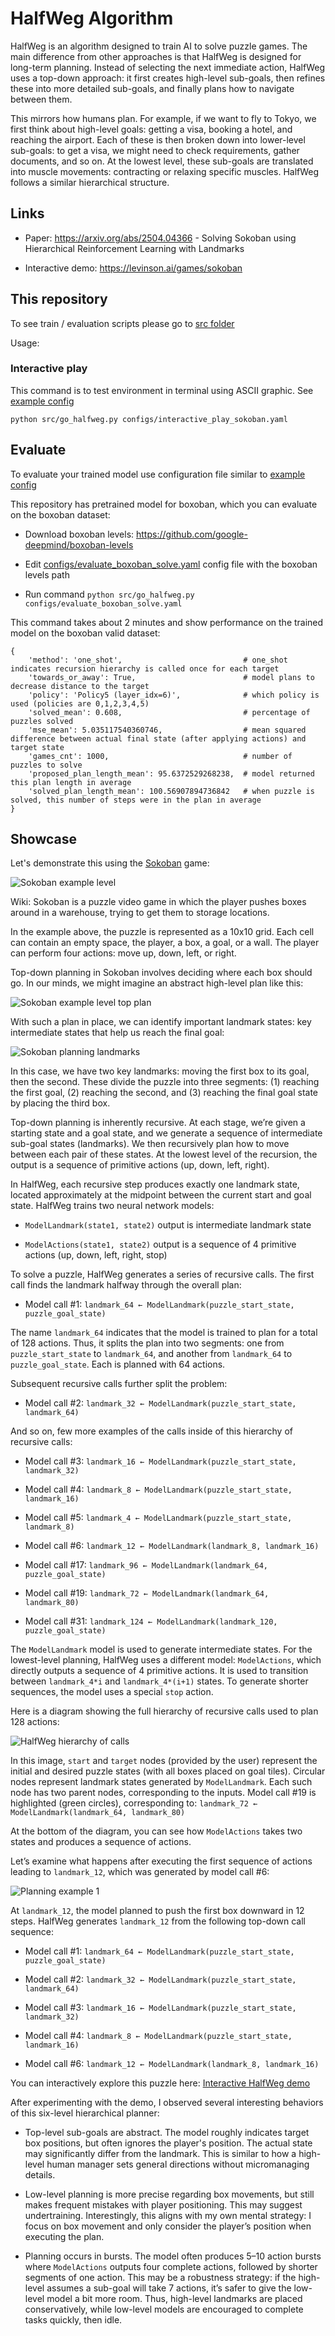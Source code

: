 # HalfWeg Algorithm

HalfWeg is an algorithm designed to train AI to solve puzzle games. The main difference from other approaches is that HalfWeg is designed for long-term planning. Instead of selecting the next immediate action, HalfWeg uses a top-down approach: it first creates high-level sub-goals, then refines these into more detailed sub-goals, and finally plans how to navigate between them.

This mirrors how humans plan. For example, if we want to fly to Tokyo, we first think about high-level goals: getting a visa, booking a hotel, and reaching the airport. Each of these is then broken down into lower-level sub-goals: to get a visa, we might need to check requirements, gather documents, and so on. At the lowest level, these sub-goals are translated into muscle movements: contracting or relaxing specific muscles. HalfWeg follows a similar hierarchical structure.

## Links

* Paper: https://arxiv.org/abs/2504.04366 - Solving Sokoban using Hierarchical Reinforcement Learning with Landmarks

* Interactive demo: https://levinson.ai/games/sokoban

## This repository

To see train / evaluation scripts please go to [src folder](src/)

Usage:

### Interactive play

This command is to test environment in terminal using ASCII graphic. See [example config](configs/interactive_play_sokoban.yaml)

`python src/go_halfweg.py configs/interactive_play_sokoban.yaml`

## Evaluate

To evaluate your trained model use configuration file similar to [example config](configs/evaluate_boxoban_solve.yaml)

This repository has pretrained model for boxoban, which you can evaluate on the boxoban dataset:

* Download boxoban levels: https://github.com/google-deepmind/boxoban-levels

* Edit [configs/evaluate_boxoban_solve.yaml](configs/evaluate_boxoban_solve.yaml) config file with the boxoban levels path

* Run command `python src/go_halfweg.py configs/evaluate_boxoban_solve.yaml`

This command takes about 2 minutes and show performance on the trained model on the boxoban valid dataset:
```
{
    'method': 'one_shot',                           # one_shot indicates recursion hierarchy is called once for each target
    'towards_or_away': True,                        # model plans to decrease distance to the target
    'policy': 'Policy5 (layer_idx=6)',              # which policy is used (policies are 0,1,2,3,4,5)
    'solved_mean': 0.608,                           # percentage of puzzles solved
    'mse_mean': 5.035117540360746,                  # mean squared difference between actual final state (after applying actions) and target state
    'games_cnt': 1000,                              # number of puzzles to solve
    'proposed_plan_length_mean': 95.6372529268238,  # model returned this plan length in average
    'solved_plan_length_mean': 100.56907894736842   # when puzzle is solved, this number of steps were in the plan in average
}
```

## Showcase

Let's demonstrate this using the [Sokoban](https://en.wikipedia.org/wiki/Sokoban) game:

![Sokoban example level](assets/Sokoban%20example%20level.png)

Wiki: Sokoban is a puzzle video game in which the player pushes boxes around in a warehouse, trying to get them to storage locations.

In the example above, the puzzle is represented as a 10x10 grid. Each cell can contain an empty space, the player, a box, a goal, or a wall. The player can perform four actions: move up, down, left, or right.

Top-down planning in Sokoban involves deciding where each box should go. In our minds, we might imagine an abstract high-level plan like this:

![Sokoban example level top plan](assets/Sokoban%20example%20level%20-%20plan1.png)

With such a plan in place, we can identify important landmark states: key intermediate states that help us reach the final goal:

![Sokoban planning landmarks](assets/Planning%20landmarks.png)

In this case, we have two key landmarks: moving the first box to its goal, then the second. These divide the puzzle into three segments: (1) reaching the first goal, (2) reaching the second, and (3) reaching the final goal state by placing the third box.

Top-down planning is inherently recursive. At each stage, we’re given a starting state and a goal state, and we generate a sequence of intermediate sub-goal states (landmarks). We then recursively plan how to move between each pair of these states. At the lowest level of the recursion, the output is a sequence of primitive actions (up, down, left, right).

In HalfWeg, each recursive step produces exactly one landmark state, located approximately at the midpoint between the current start and goal state. HalfWeg trains two neural network models:

* `ModelLandmark(state1, state2)` output is intermediate landmark state

* `ModelActions(state1, state2)` output is a sequence of 4 primitive actions (up, down, left, right, stop)

To solve a puzzle, HalfWeg generates a series of recursive calls. The first call finds the landmark halfway through the overall plan:

* Model call #1: `landmark_64 ← ModelLandmark(puzzle_start_state, puzzle_goal_state)`

The name `landmark_64` indicates that the model is trained to plan for a total of 128 actions. Thus, it splits the plan into two segments: one from `puzzle_start_state` to `landmark_64`, and another from `landmark_64` to `puzzle_goal_state`. Each is planned with 64 actions.

Subsequent recursive calls further split the problem:

* Model call #2: `landmark_32 ← ModelLandmark(puzzle_start_state, landmark_64)`

And so on, few more examples of the calls inside of this hierarchy of recursive calls:

* Model call #3: `landmark_16 ← ModelLandmark(puzzle_start_state, landmark_32)`

* Model call #4: `landmark_8 ← ModelLandmark(puzzle_start_state, landmark_16)`

* Model call #5: `landmark_4 ← ModelLandmark(puzzle_start_state, landmark_8)`

* Model call #6: `landmark_12 ← ModelLandmark(landmark_8, landmark_16)`

* Model call #17: `landmark_96 ← ModelLandmark(landmark_64, puzzle_goal_state)`

* Model call #19: `landmark_72 ← ModelLandmark(landmark_64, landmark_80)`

* Model call #31: `landmark_124 ← ModelLandmark(landmark_120, puzzle_goal_state)`

The `ModelLandmark` model is used to generate intermediate states. For the lowest-level planning, HalfWeg uses a different model: `ModelActions`, which directly outputs a sequence of 4 primitive actions. It is used to transition between `landmark_4*i` and `landmark_4*(i+1)` states. To generate shorter sequences, the model uses a special `stop` action.

Here is a diagram showing the full hierarchy of recursive calls used to plan 128 actions:

![HalfWeg hierarchy of calls](assets/HalfWeg%20hierarchy%20of%20calls.png)

In this image, `start` and `target` nodes (provided by the user) represent the initial and desired puzzle states (with all boxes placed on goal tiles). Circular nodes represent landmark states generated by `ModelLandmark`. Each such node has two parent nodes, corresponding to the inputs. Model call #19 is highlighted (green circles), corresponding to: `landmark_72 ← ModelLandmark(landmark_64, landmark_80)`

At the bottom of the diagram, you can see how `ModelActions` takes two states and produces a sequence of actions.

Let’s examine what happens after executing the first sequence of actions leading to `landmark_12`, which was generated by model call #6:

![Planning example 1](assets/Sokoban%20planning%20example%201.png)

At `landmark_12`, the model planned to push the first box downward in 12 steps. HalfWeg generates `landmark_12` from the following top-down call sequence:

* Model call #1: `landmark_64 ← ModelLandmark(puzzle_start_state, puzzle_goal_state)`

* Model call #2: `landmark_32 ← ModelLandmark(puzzle_start_state, landmark_64)`

* Model call #3: `landmark_16 ← ModelLandmark(puzzle_start_state, landmark_32)`

* Model call #4: `landmark_8 ← ModelLandmark(puzzle_start_state, landmark_16)`

* Model call #6: `landmark_12 ← ModelLandmark(landmark_8, landmark_16)`

You can interactively explore this puzzle here: [Interactive HalfWeg demo](https://levinson.ai/games/sokoban#ERERERHxAAAAAB8QQAAAAfEEAQARHxAIgAER8SAAAAAfEAAAAAHxAAAABB8QAAAAgfERERERHw==)

After experimenting with the demo, I observed several interesting behaviors of this six-level hierarchical planner:

* Top-level sub-goals are abstract. The model roughly indicates target box positions, but often ignores the player's position. The actual state may significantly differ from the landmark. This is similar to how a high-level human manager sets general directions without micromanaging details.

* Low-level planning is more precise regarding box movements, but still makes frequent mistakes with player positioning. This may suggest undertraining. Interestingly, this aligns with my own mental strategy: I focus on box movement and only consider the player’s position when executing the plan.

* Planning occurs in bursts. The model often produces 5–10 action bursts where `ModelActions` outputs four complete actions, followed by shorter segments of one action. This may be a robustness strategy: if the high-level assumes a sub-goal will take 7 actions, it’s safer to give the low-level model a bit more room. Thus, high-level landmarks are placed conservatively, while low-level models are encouraged to complete tasks quickly, then idle.